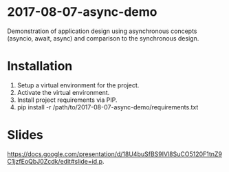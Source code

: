 # 2017-08-07-async-demo

Demonstration of application design using asynchronous concepts (asyncio, await, async) and comparison to the synchronous design.

# Installation

1. Setup a virtual environment for the project.
2. Activate the virtual environment.
3. Install project requirements via PIP.
 1. pip install -r /path/to/2017-08-07-async-demo/requirements.txt

# Slides

https://docs.google.com/presentation/d/18U4buSfBS9IVl8SuCO5120F1tnZ9C1jzfEoQbJ0Zcdk/edit#slide=id.p.
